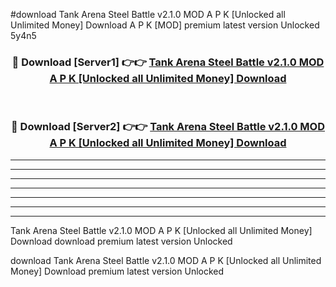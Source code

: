 #download Tank Arena Steel Battle v2.1.0 MOD A P K [Unlocked all Unlimited Money] Download A P K [MOD] premium latest version Unlocked 5y4n5 



<div align="center">
<h3>🔴 Download [Server1] 👉👉 <a href="https://apkdownload-94cd0.web.app/">Tank Arena Steel Battle v2.1.0 MOD A P K [Unlocked all Unlimited Money] Download</a></h3><br>

<h3>🔴 Download [Server2] 👉👉 <a href="https://apkdownload-94cd0.web.app/">Tank Arena Steel Battle v2.1.0 MOD A P K [Unlocked all Unlimited Money] Download</a></h3>
</div>





----------------------------------------------------------

----------------------------------------------------------

----------------------------------------------------------

----------------------------------------------------------

----------------------------------------------------------

----------------------------------------------------------

----------------------------------------------------------

Tank Arena Steel Battle v2.1.0 MOD A P K [Unlocked all Unlimited Money] Download download premium latest version Unlocked

download Tank Arena Steel Battle v2.1.0 MOD A P K [Unlocked all Unlimited Money] Download premium latest version Unlocked
